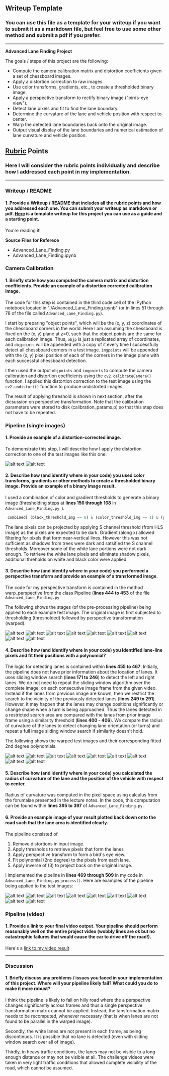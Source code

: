 ## Writeup Template

### You can use this file as a template for your writeup if you want to submit it as a markdown file, but feel free to use some other method and submit a pdf if you prefer.

---

**Advanced Lane Finding Project**

The goals / steps of this project are the following:

* Compute the camera calibration matrix and distortion coefficients given a set of chessboard images.
* Apply a distortion correction to raw images.
* Use color transforms, gradients, etc., to create a thresholded binary image.
* Apply a perspective transform to rectify binary image ("birds-eye view").
* Detect lane pixels and fit to find the lane boundary.
* Determine the curvature of the lane and vehicle position with respect to center.
* Warp the detected lane boundaries back onto the original image.
* Output visual display of the lane boundaries and numerical estimation of lane curvature and vehicle position.

[//]: # (Image References)

[distorted]: ./report_images/distorted.png "distorted"
[undistorted]: ./report_images/undistorted.png "undistorted"

[pipeline1]: ./report_images/pipeline_example_1.png "p1"
[pipeline2]: ./report_images/pipeline_example_2.png "p2"
[pipeline3]: ./report_images/pipeline_example_3.png "p3"
[pipeline4]: ./report_images/pipeline_example_4.png "p4"
[pipeline5]: ./report_images/pipeline_example_5.png "p5"
[pipeline6]: ./report_images/pipeline_example_6.png "p6"
[pipeline7]: ./report_images/pipeline_example_7.png "p7"
[pipeline8]: ./report_images/pipeline_example_8.png "p8"
[pipeline9]: ./report_images/pipeline_example_9.png "p9"

[polyfit1]: ./report_images/polyfit_1.png "py1"
[polyfit2]: ./report_images/polyfit_2.png "py2"
[polyfit3]: ./report_images/polyfit_3.png "py3"
[polyfit4]: ./report_images/polyfit_4.png "py4"
[polyfit5]: ./report_images/polyfit_5.png "py5"
[polyfit6]: ./report_images/polyfit_6.png "py6"
[polyfit7]: ./report_images/polyfit_7.png "py7"
[polyfit8]: ./report_images/polyfit_8.png "py8"
[polyfit9]: ./report_images/polyfit_9.png "py9"

[lane_project1]: ./report_images/color_proj_1.png "lp1"
[lane_project2]: ./report_images/color_proj_2.png "lp2"
[lane_project3]: ./report_images/color_proj_3.png "lp3"
[lane_project4]: ./report_images/color_proj_4.png "lp4"
[lane_project5]: ./report_images/color_proj_5.png "lp5"
[lane_project6]: ./report_images/color_proj_6.png "lp6"
[lane_project7]: ./report_images/color_proj_7.png "lp7"
[lane_project8]: ./report_images/color_proj_8.png "lp8"
[lane_project9]: ./report_images/color_proj_9.png "lp9"


[video1]: ./project_video.mp4 "Video"

## [Rubric](https://review.udacity.com/#!/rubrics/571/view) Points

### Here I will consider the rubric points individually and describe how I addressed each point in my implementation.  

---

### Writeup / README

#### 1. Provide a Writeup / README that includes all the rubric points and how you addressed each one.  You can submit your writeup as markdown or pdf.  [Here](https://github.com/udacity/CarND-Advanced-Lane-Lines/blob/master/writeup_template.md) is a template writeup for this project you can use as a guide and a starting point.  

You're reading it!

**Source Files for Referece**

* Advanced_Lane_Finding.py
* Advanced_Lane_Finding.ipynb

### Camera Calibration

#### 1. Briefly state how you computed the camera matrix and distortion coefficients. Provide an example of a distortion corrected calibration image.

The code for this step is contained in the third code cell of the IPython notebook located in "./Advanced_Lane_Finding.ipynb" (or in lines 51 through 78 of the file called `Advanced_Lane_Finding.py`).  

I start by preparing "object points", which will be the (x, y, z) coordinates of the chessboard corners in the world. Here I am assuming the chessboard is fixed on the (x, y) plane at z=0, such that the object points are the same for each calibration image.  Thus, `objp` is just a replicated array of coordinates, and `objpoints` will be appended with a copy of it every time I successfully detect all chessboard corners in a test image.  `imgpoints` will be appended with the (x, y) pixel position of each of the corners in the image plane with each successful chessboard detection.  

I then used the output `objpoints` and `imgpoints` to compute the camera calibration and distortion coefficients using the `cv2.calibrateCamera()` function.  I applied this distortion correction to the test image using the `cv2.undistort()` function to produce undistorted images. 

The result of applying threshold is shown in next section, after the dicsussion on perspective transformation. Note that the calibration parameters were stored to disk (calibration_params.p) so that this step does not have to be repeated. 


### Pipeline (single images)

#### 1. Provide an example of a distortion-corrected image.

To demonstrate this step, I will describe how I apply the distortion correction to one of the test images like this one:
 
![alt text][Distorted]
![alt text][Undistorted]

#### 2. Describe how (and identify where in your code) you used color transforms, gradients or other methods to create a thresholded binary image.  Provide an example of a binary image result. 

I used a combination of color and gradient thresholds to generate a binary image (thresholding steps at **lines 156 through 168** in `Advanced_Lane_Finding.py `).  

```python
 combined[ (black_threshold_img == 0) & (color_threshold_img == 1) & (gradx_binary == 1) | (white_threshold_img == 1)] = 1
```

The lane pixels can be projected by applying S channel threshold (from HLS image) as the pixels are expected to be dark. Gradient (along x) allowed filtering for pixels that form near-vertical lines. However this was not sufficient as shadows from trees were dark and satsified the S channel thresholds. Moreover some of the white lane portions were not dark enough. To retrieve the white lane pixels and eliminate shadow pixels, additional threholds on white and black color were applied.

#### 3. Describe how (and identify where in your code) you performed a perspective transform and provide an example of a transformed image.

The code for my perspective transform is contained in the method warp_perspective from the class Pipeline (**lines 444 to 453** of the file
`Advanced_Lane_Finding.py`   

The following shows the stages (of the pre-processing pipeline) being applied to each example test image. The original image is first subjected to thresholding (thresholded) followed by perspective transformation (warped).

![alt text][pipeline1]
![alt text][pipeline2]
![alt text][pipeline3]
![alt text][pipeline4]
![alt text][pipeline5]
![alt text][pipeline6]
![alt text][pipeline7]
![alt text][pipeline8]
![alt text][pipeline9]


#### 4. Describe how (and identify where in your code) you identified lane-line pixels and fit their positions with a polynomial?

The logic for detecting lanes is contained within **lines 455 to 467**. 
Initially, the pipeline does not have prior information about the location of lanes. It uses sliding window search (**lines 171 to 246**) to detect the left and right lanes. We do not need to repeat the sliding
window algorithm over the complete image, on each consecutive image frame from the given video.
Instead if the lanes from previous image are known, then we restrict
the search to the vicinity of the previously detected lanes (**lines 249 to 291**). 
However, it may happen that the lanes may change positions significantly or change shape when a turn is being approached. Thus the lanes detected in a restricted search area are compared with the lanes from prior image frame using a similarity threshold (**lines 400 - 406**). We compare the radius of curvature of the lanes to detect changing lane orientation (or turns) and repeat a full image sliding window search if similarity doesn't hold.

The following shows the warped test images and their corresponding fitted 2nd degree polynomials.

![alt text][polyfit1]
![alt text][polyfit2]
![alt text][polyfit3]
![alt text][polyfit4]
![alt text][polyfit5]
![alt text][polyfit6]
![alt text][polyfit7]
![alt text][polyfit8]
![alt text][polyfit9]

#### 5. Describe how (and identify where in your code) you calculated the radius of curvature of the lane and the position of the vehicle with respect to center.

Radius of curvature was computed in the pixel space using calculus from the forumalae presented in the lecture notes. In the code, this computation can be found within **lines 395 to 397** of `Advanced_Lane_Finding.py`.

#### 6. Provide an example image of your result plotted back down onto the road such that the lane area is identified clearly.

The pipeline consisted of 
1. Remove distortions in input image.
2. Apply thresholds to retrieve pixels that form the lanes
3. Apply perspective transform to form a bird's eye view.
4. Fit polynomial (2nd degree) to the pixels from each lane.
5. Apply inverse of (3) to project back on the original image. 

I implemented the pipeline in **lines 469 through 509** in my code in `Advanced_Lane_Finding.py`  `process()`.  Here are examples of the pipeline being applied to the test images:

![alt text][lane_project1]
![alt text][lane_project2]
![alt text][lane_project3]
![alt text][lane_project4]
![alt text][lane_project5]
![alt text][lane_project6]
![alt text][lane_project7]
![alt text][lane_project8]
![alt text][lane_project8]


### Pipeline (video)

#### 1. Provide a link to your final video output.  Your pipeline should perform reasonably well on the entire project video (wobbly lines are ok but no catastrophic failures that would cause the car to drive off the road!). 

Here's a [link to my video result](./project_output_video.mp4)

---

### Discussion

#### 1. Briefly discuss any problems / issues you faced in your implementation of this project.  Where will your pipeline likely fail?  What could you do to make it more robust?

I think the pipeline is likely to fail on hilly road where the a perspective changes significantly across frames and thus a single perspective transformation matrix cannot be applied. Instead, the tansformation matrix needs to be recomputed, whenever necessary (that is when lanes are not found to be parallel in the warped image). 

Secondly, the white lanes are not present in each frame, as being discontinuos. It is possible that no lane is detected (even with sliding window search over all of image). 

Thirdly, in heavy traffic conditions, the lanes may not be visible to a long enough distance or may not be visible at all. The challenge videos were taken in very light traffic conditions that allowed complete visibility of the road, which cannot be assumed. 